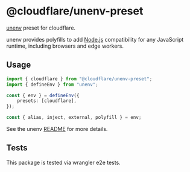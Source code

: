 # @cloudflare/unenv-preset

[unenv](https://github.com/unjs/unenv) preset for cloudflare.

unenv provides polyfills to add [Node.js](https://nodejs.org/) compatibility for any JavaScript runtime, including browsers and edge workers.

## Usage

```ts
import { cloudflare } from "@cloudflare/unenv-preset";
import { defineEnv } from "unenv";

const { env } = defineEnv({
	presets: [cloudflare],
});

const { alias, inject, external, polyfill } = env;
```

See the unenv [README](https://github.com/unjs/unenv/blob/main/README.md) for more details.

## Tests

This package is tested via wrangler e2e tests.
